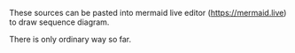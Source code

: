 These sources can be pasted into mermaid live editor (https://mermaid.live) to draw sequence diagram.

There is only ordinary way so far.